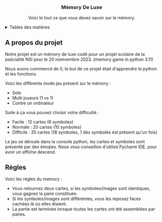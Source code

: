 <div align="center">
  <h3 align="center">Mémory De Luxe</h3>

  <p align="center">
    Voici le tout ce que vous devez savoir sur le mémory.
    <br/>
  </p>
</div>

<!-- TABLE OF CONTENTS -->
<details>
  <summary>Tables des matières</summary>
  <ol>
    <li>
      <a href="#a-propos-du-projet">A propos du projet</a>
    </li>
    <li><a href="#regle">Règle</a></li>
  </ol>
</details>

<!-- ABOUT THE PROJECT -->
## A propos du projet

Notre projet est un mémory de luxe codé pour un projet scolaire de la psécialité NSI pour le 20 nomvembre 2023. (memory game in python 3.11)

Nous avons commencé de 0, le but de ce projet était d'apprendre le python et les fonctions. 

Voici les différents mode jeu présent sur le mémory : 
* Solo
* Multi joueurs (1 vs 1)
* Contre un ordinateur

Suite à ça vous pouvez choisir votre difficulté : 
* Facile : 12 cartes (6 symboles)
* Normale : 20 cartes (10 symboles)
* Difficile : 35 cartes (18 symboles, 1 des symboles est présent qu'un fois)

Le jeu se déroule dans la console python, les cartes et symboles sont présenté par des émojies. Nous vous conseillon d'utilisé Pycharm IDE, pour avoir un affiche descend. 

## Règles

Voici les règles du memory : 

* Vous retournez deux cartes, si les symboles/images sont identiques, vous gagnez la paire constituée. 
* Si les symboles/images sont différentes, vous les reposez faces cachées là où elles étaient. 
* La partie est terminée lorsque toutes les cartes ont été assemblées par paires.

